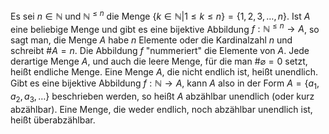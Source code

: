 Es sei $n\in \mathbb{N}$ und $\mathbb{N}^{\leq n}$ die Menge $\{k\in \mathbb{N}|1\leq k\leq n\}=\{1,2,3,\dots,n\}$. Ist $A$ eine beliebige Menge und gibt es eine bijektive Abbildung $f:\mathbb{N}^{\leq n}\to A$, so sagt man, die Menge $A$ habe $n$ Elemente oder die Kardinalzahl $n$ und schreibt $\#A=n$. Die Abbildung $f$ "nummeriert" die Elemente von $A$. Jede derartige Menge $A$, und auch die leere Menge, für die man $\#\varnothing=0$ setzt, heißt endliche Menge.
Eine Menge $A$, die nicht endlich ist, heißt unendlich. Gibt es eine bijektive Abbildung $f:\mathbb{N}\to A$, kann $A$ also in der Form $A=\{a_{1},a_{2},a_{3},\dots\}$ beschrieben werden, so heißt $A$ abzählbar unendlich (oder kurz abzählbar).
Eine Menge, die weder endlich, noch abzählbar unendlich ist, heißt überabzählbar.